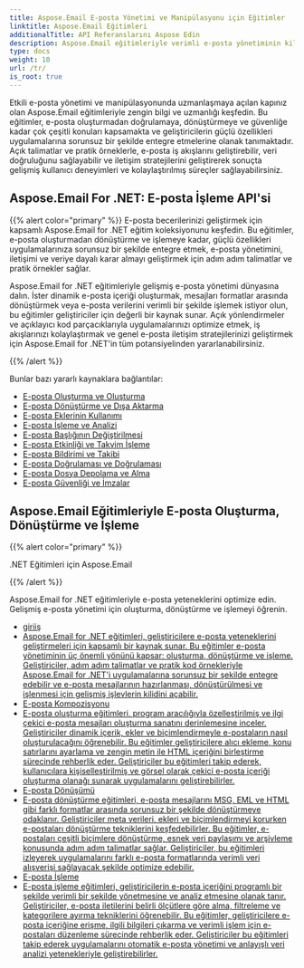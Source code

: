 ```yaml
---
title: Aspose.Email E-posta Yönetimi ve Manipülasyonu için Eğitimler
linktitle: Aspose.Email Eğitimleri
additionalTitle: API Referanslarını Aspose Edin
description: Aspose.Email eğitimleriyle verimli e-posta yönetiminin kilidini açın. Kompozisyondan güvenliğe kadar gelişmiş iş akışları ve kullanıcı deneyimleri için çeşitli yönlerde uzmanlaşın.
type: docs
weight: 10
url: /tr/
is_root: true
---
```

Etkili e-posta yönetimi ve manipülasyonunda uzmanlaşmaya açılan kapınız olan Aspose.Email eğitimleriyle zengin bilgi ve uzmanlığı keşfedin. Bu eğitimler, e-posta oluşturmadan doğrulamaya, dönüştürmeye ve güvenliğe kadar çok çeşitli konuları kapsamakta ve geliştiricilerin güçlü özellikleri uygulamalarına sorunsuz bir şekilde entegre etmelerine olanak tanımaktadır. Açık talimatlar ve pratik örneklerle, e-posta iş akışlarını geliştirebilir, veri doğruluğunu sağlayabilir ve iletişim stratejilerini geliştirerek sonuçta gelişmiş kullanıcı deneyimleri ve kolaylaştırılmış süreçler sağlayabilirsiniz.

## Aspose.Email For .NET: E-posta İşleme API'si
{{% alert color="primary" %}}
E-posta becerilerinizi geliştirmek için kapsamlı Aspose.Email for .NET eğitim koleksiyonunu keşfedin. Bu eğitimler, e-posta oluşturmadan dönüştürme ve işlemeye kadar, güçlü özellikleri uygulamalarınıza sorunsuz bir şekilde entegre etmek, e-posta yönetimini, iletişimi ve veriye dayalı karar almayı geliştirmek için adım adım talimatlar ve pratik örnekler sağlar.

Aspose.Email for .NET eğitimleriyle gelişmiş e-posta yönetimi dünyasına dalın. İster dinamik e-posta içeriği oluşturmak, mesajları formatlar arasında dönüştürmek veya e-posta verilerini verimli bir şekilde işlemek istiyor olun, bu eğitimler geliştiriciler için değerli bir kaynak sunar. Açık yönlendirmeler ve açıklayıcı kod parçacıklarıyla uygulamalarınızı optimize etmek, iş akışlarınızı kolaylaştırmak ve genel e-posta iletişim stratejilerinizi geliştirmek için Aspose.Email for .NET'in tüm potansiyelinden yararlanabilirsiniz.

{{% /alert %}}

Bunlar bazı yararlı kaynaklara bağlantılar:
- [E-posta Oluşturma ve Oluşturma](./net/email-composition-and-creation/)
- [E-posta Dönüştürme ve Dışa Aktarma](./net/email-conversion-and-export/)
- [E-posta Eklerinin Kullanımı](./net/email-attachment-handling/)
- [E-posta İşleme ve Analizi](./net/email-processing-and-analysis/)
- [E-posta Başlığının Değiştirilmesi](./net/email-header-manipulation/)
- [E-posta Etkinliği ve Takvim İşleme](./net/email-event-and-calendar-handling/)
- [E-posta Bildirimi ve Takibi](./net/email-notification-and-tracking/)
- [E-posta Doğrulaması ve Doğrulaması](./net/email-validation-and-verification/)
- [E-posta Dosya Depolama ve Alma](./net/email-file-storage-and-retrieval/)
- [E-posta Güvenliği ve İmzalar](./net/email-security-and-signatures/)

##  Aspose.Email Eğitimleriyle E-posta Oluşturma, Dönüştürme ve İşleme
{{% alert color="primary" %}}

 .NET Eğitimleri için Aspose.Email


{{% /alert %}}

 Aspose.Email for .NET eğitimleriyle e-posta yeteneklerini optimize edin. Gelişmiş e-posta yönetimi için oluşturma, dönüştürme ve işlemeyi öğrenin.
- [giriiş](./java/sending-emails/)
- [Aspose.Email for .NET eğitimleri, geliştiricilere e-posta yeteneklerini geliştirmeleri için kapsamlı bir kaynak sunar. Bu eğitimler e-posta yönetiminin üç önemli yönünü kapsar: oluşturma, dönüştürme ve işleme. Geliştiriciler, adım adım talimatlar ve pratik kod örnekleriyle Aspose.Email for .NET'i uygulamalarına sorunsuz bir şekilde entegre edebilir ve e-posta mesajlarının hazırlanması, dönüştürülmesi ve işlenmesi için gelişmiş işlevlerin kilidini açabilir.](./java/receiving-emails/)
- [E-posta Kompozisyonu](./java/configuring-smtp-servers/)
- [E-posta oluşturma eğitimleri, program aracılığıyla özelleştirilmiş ve ilgi çekici e-posta mesajları oluşturma sanatını derinlemesine inceler. Geliştiriciler dinamik içerik, ekler ve biçimlendirmeyle e-postaların nasıl oluşturulacağını öğrenebilir. Bu eğitimler geliştiricilere alıcı ekleme, konu satırlarını ayarlama ve zengin metin ile HTML içeriğini birleştirme sürecinde rehberlik eder. Geliştiriciler bu eğitimleri takip ederek, kullanıcılara kişiselleştirilmiş ve görsel olarak çekici e-posta içeriği oluşturma olanağı sunarak uygulamalarını geliştirebilirler.](./java/advanced-email-attachments/)
- [E-posta Dönüşümü](./java/securing-email-communications/)
- [E-posta dönüştürme eğitimleri, e-posta mesajlarını MSG, EML ve HTML gibi farklı formatlar arasında sorunsuz bir şekilde dönüştürmeye odaklanır. Geliştiriciler meta verileri, ekleri ve biçimlendirmeyi korurken e-postaları dönüştürme tekniklerini keşfedebilirler. Bu eğitimler, e-postaları çeşitli biçimlere dönüştürme, esnek veri paylaşımı ve arşivleme konusunda adım adım talimatlar sağlar. Geliştiriciler, bu eğitimleri izleyerek uygulamalarını farklı e-posta formatlarında verimli veri alışverişi sağlayacak şekilde optimize edebilir.](./java/email-analytics-and-tracking/)
- [E-posta İşleme](./java/customizing-email-headers/)
- [E-posta işleme eğitimleri, geliştiricilerin e-posta içeriğini programlı bir şekilde verimli bir şekilde yönetmesine ve analiz etmesine olanak tanır. Geliştiriciler, e-posta iletilerini belirli ölçütlere göre alma, filtreleme ve kategorilere ayırma tekniklerini öğrenebilir. Bu eğitimler, geliştiricilere e-posta içeriğine erişme, ilgili bilgileri çıkarma ve verimli işlem için e-postaları düzenleme sürecinde rehberlik eder. Geliştiriciler bu eğitimleri takip ederek uygulamalarını otomatik e-posta yönetimi ve anlayışlı veri analizi yetenekleriyle geliştirebilirler.](./java/exploring-email-security/)